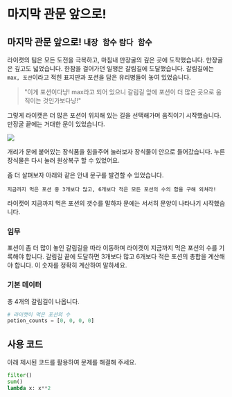 # 마지막 관문 앞으로!

## 마지막 관문 앞으로! `내장 함수` `람다 함수`

라이캣의 팀은 모든 도전을 극복하고, 마침내 만장굴의 깊은 곳에 도착했습니다. 만장굴은 깊고도 넓었습니다. 한참을 걸어가던 일행은 갈림길에 도달했습니다. 갈림길에는 `max, 포션`이라고 적힌 표지판과 포션을 담은 유리병들이 놓여 있었습니다.

> "이게 포션이다냥! max라고 되어 있으니 갈림길 앞에 포션이 더 많은 곳으로 움직이는 것인가보다냥!"

그렇게 라이캣은 더 많은 포션이 위치해 있는 길을 선택해가며 움직이기 시작했습니다. 만장굴 끝에는 거대한 문이 있었습니다. 

![](15.webp)

개리가 문에 붙어있는 장식품을 힘을주어 눌러보자 장식물이 안으로 들어갔습니다. 누른 장식물은 다시 눌러 원상복구 할 수 있었어요. 


좀 더 살펴보자 아래와 같은 안내 문구를 발견할 수 있었습니다.

```text
지금까지 먹은 포션 중 3개보다 많고, 6개보다 적은 모든 포션의 수의 합을 구해 외쳐라!
```

라이캣이 지금까지 먹은 포션의 갯수를 말하자 문에는 서서히 문양이 나타나기 시작했습니다.


### 임무
포션이 좀 더 많이 놓인 갈림길을 따라 이동하며 라이캣이 지금까지 먹은 포션의 수를 기록해야 합니다. 갈림길 끝에 도달하면 3개보다 많고 6개보다 적은 포션의 총합을 계산해야 합니다. 이 숫자를 정확히 계산하여 말하세요.

### 기본 데이터
총 4개의 갈림길이 나옵니다.

```python
# 라이캣이 먹은 포션의 수
potion_counts = [0, 0, 0, 0]
```


## 사용 코드
아래 제시된 코드를 활용하여 문제를 해결해 주세요.
```python
filter()
sum()
lambda x: x**2
```